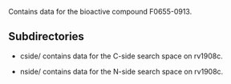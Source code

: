 Contains data for the bioactive compound F0655-0913.

## Subdirectories

- cside/ contains data for the C-side search space on rv1908c.

- nside/ contains data for the N-side search space on rv1908c.

